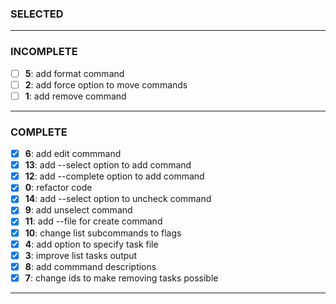 ### SELECTED

---

### INCOMPLETE

- [ ] **5**: add format command
- [ ] **2**: add force option to move commands
- [ ] **1**: add remove command

---

### COMPLETE

- [x] **6**: add edit commmand
- [x] **13**: add --select option to add command
- [x] **12**: add --complete option to add command
- [x] **0**: refactor code
- [x] **14**: add --select option to uncheck command
- [x] **9**: add unselect command
- [x] **11**: add --file for create command
- [x] **10**: change list subcommands to flags
- [x] **4**: add option to specify task file
- [x] **3**: improve list tasks output
- [x] **8**: add commmand descriptions
- [x] **7**: change ids to make removing tasks possible

---
